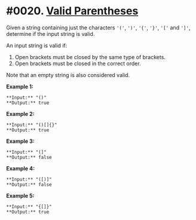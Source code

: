 # #0020. [Valid Parentheses](https://leetcode.com/problems/valid-parentheses/description/) 

Given a string containing just the characters `'('`, `')'`, `'{'`, `'}'`, `'['` and `']'`, determine if the input string is valid.

An input string is valid if:

1. Open brackets must be closed by the same type of brackets.
2. Open brackets must be closed in the correct order.

Note that an empty string is also considered valid.

**Example 1:**
    
    
    
    **Input:** "()"
    **Output:** true
    

**Example 2:**
    
    
    
    **Input:** "()[]{}"
    **Output:** true
    

**Example 3:**
    
    
    
    **Input:** "(]"
    **Output:** false
    

**Example 4:**
    
    
    
    **Input:** "([)]"
    **Output:** false
    

**Example 5:**
    
    
    
    **Input:** "{[]}"
    **Output:** true